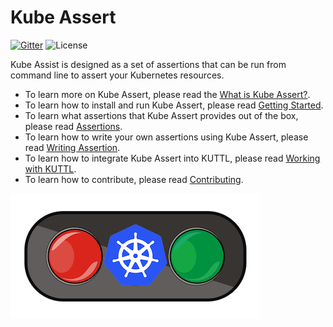 # Kube Assert

[![Gitter](https://badges.gitter.im/morningspace/community.svg)](https://gitter.im/morningspace/community?utm_source=badge&utm_medium=badge&utm_campaign=pr-badge)
![License](https://img.shields.io/badge/license-MIT-000000.svg)

Kube Assist is designed as a set of assertions that can be run from command line to assert your Kubernetes resources.

* To learn more on Kube Assert, please read the [What is Kube Assert?](what-is-kube-assert.md).
* To learn how to install and run Kube Assert, please read [Getting Started](getting-started.md).
* To learn what assertions that Kube Assert provides out of the box, please read [Assertions](assertions.md).
* To learn how to write your own assertions using Kube Assert, please read [Writing Assertion](writing-assertion.md).
* To learn how to integrate Kube Assert into KUTTL, please read [Working with KUTTL](working-with-kuttl.md).
* To learn how to contribute, please read [Contributing](contributing.md).

![](assets/kube-assert.png)